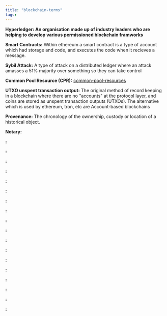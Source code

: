 ```yaml
---
title: "blockchain-terms"
tags: 
---
```


**Hyperledger: An organisation made up of industry leaders who are helping to develop various permissioned blockchain framworks**

**Smart Contracts:** Within ethereum a smart contract is a type of account which had storage and code, and executes the code when it recieves a message.

**Sybil Attack:** A type of attack on a distributed ledger where an attack amasses a 51% majority over something so they can take control

**Common Pool Resource (CPR):** [common-pool-resources](notes/common-pool-resources.md)

**UTXO unspent transaction output:** The original method of record keeping in a blockchain where there are no "accounts" at the protocol layer, and coins are stored as unspent transaction outputs (UTXOs). The alternative which is used by ethereum, tron, etc are Account-based blockchains

**Provenance:** The chronology of the ownership, custody or location of a historical object.

**Notary:**

**:**

**:**

**:**

**:**

**:**

**:**

**:**

**:**

**:**

**:**

**:**

**:**

**:**

**:**

**:**

**:**

**:**

**:**